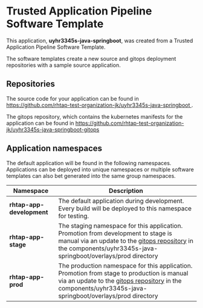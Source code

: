 # Trusted Application Pipeline Software Template

This application, **uyhr3345s-java-springboot**, was created from a Trusted Application Pipeline Software Template.

The software templates create a new source and gitops deployment repositories with a sample source application. 

## Repositories

The source code for your application can be found in [https://github.com/rhtap-test-organization-jk/uyhr3345s-java-springboot ](https://github.com/rhtap-test-organization-jk/uyhr3345s-java-springboot ).
 
The gitops repository, which contains the kubernetes manifests for the application can be found in 
[https://github.com/rhtap-test-organization-jk/uyhr3345s-java-springboot-gitops ](https://github.com/rhtap-test-organization-jk/uyhr3345s-java-springboot-gitops ) 

## Application namespaces 

The default application will be found in the following namespaces. Applications can be deployed into unique namespaces or multiple software templates can also bet generated into the same group namespaces.  

|  Namespace   |  Description   |  
| -------- | -------- |   
| **rhtap-app-development** | The default application during development. Every build will be deployed to this namespace for testing. | 
| **rhtap-app-stage** | The staging namespace for this application. Promotion from development to stage is manual via an update to the [gitops repository](https://github.com/rhtap-test-organization-jk/uyhr3345s-java-springboot-gitops ) in the components/uyhr3345s-java-springboot/overlays/prod directory |  
| **rhtap-app-prod** | The production namespace for this application. Promotion from stage to production is manual via an update to the [gitops repository](https://github.com/rhtap-test-organization-jk/uyhr3345s-java-springboot-gitops ) in the components/uyhr3345s-java-springboot/overlays/prod directory | 